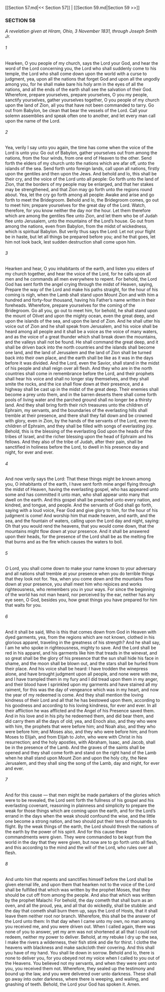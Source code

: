 [[Section 57.md|<< Section 57]]  |  [[Section 59.md|Section 59 >>]]

### SECTION 58

*A revelation given at Hiram, Ohio, 3 November 1831, through Joseph Smith Jr.*

###### 1
Hearken, O you people of my church, says the Lord your God, and hear the word of the Lord concerning you, the Lord who shall suddenly come to his temple, the Lord who shall come down upon the world with a curse to judgment, yea, upon all the nations that forget God and upon all the ungodly among you, for he shall make bare his holy arm in the eyes of all the nations, and all the ends of the earth shall see the salvation of their God. Wherefore, prepare yourselves, prepare yourselves, O you my people, sanctify yourselves, gather yourselves together, O you people of my church upon the land of Zion, all you that have not been commanded to tarry. Go out from Babylon, be clean that bear the vessels of the Lord. Call your solemn assemblies and speak often one to another, and let every man call upon the name of the Lord.

###### 2
Yea, verily I say unto you again, the time has come when the voice of the Lord is unto you: Go out of Babylon, gather yourselves out from among the nations, from the four winds, from one end of Heaven to the other. Send forth the elders of my church unto the nations which are afar off, unto the islands of the sea. Send forth unto foreign lands, call upon all nations, firstly upon the gentiles and then upon the Jews. And behold and lo, this shall be their cry, and the voice of the Lord unto all people: Go forth unto the land of Zion, that the borders of my people may be enlarged, and that her stakes may be strengthened, and that Zion may go forth unto the regions round about. Yea, let the cry go forth among all people: Awake and arise and go forth to meet the Bridegroom. Behold and lo, the Bridegroom comes, go out to meet him; prepare yourselves for the great day of the Lord. Watch, therefore, for you know neither the day nor the hour. Let them therefore which are among the gentiles flee unto Zion, and let them who be of Judah flee unto Jerusalem, unto the mountains of the Lord’s house. Go out from among the nations, even from Babylon, from the midst of wickedness, which is spiritual Babylon. But verily thus says the Lord: Let not your flight be in haste, but let all things be prepared before you; and he that goes, let him not look back, lest sudden destruction shall come upon him.

###### 3
Hearken and hear, O you inhabitants of the earth, and listen you elders of my church together, and hear the voice of the Lord, for he calls upon all men and he commands all men everywhere to repent. For behold, the Lord God has sent forth the angel crying through the midst of Heaven, saying, Prepare the way of the Lord and make his paths straight, for the hour of his coming is nigh, when the Lamb shall stand upon Mount Zion and with him a hundred and forty-four thousand, having his Father’s name written in their foreheads. Wherefore, prepare yourselves for the coming of the Bridegroom. Go all you, go out to meet him, for behold, he shall stand upon the mount of Olivet and upon the mighty ocean, even the great deep, and upon the islands of the sea, and upon the land of Zion. And he shall utter his voice out of Zion and he shall speak from Jerusalem, and his voice shall be heard among all people and it shall be a voice as the voice of many waters, and as the voice of a great thunder which shall break down the mountains, and the valleys shall not be found. He shall command the great deep, and it shall be driven back into the north countries and the islands shall become one land, and the land of Jerusalem and the land of Zion shall be turned back into their own place, and the earth shall be like as it was in the days before it was divided. And the Lord, even the Savior, shall stand in the midst of his people and shall reign over all flesh. And they who are in the north countries shall come in remembrance before the Lord, and their prophets shall hear his voice and shall no longer stay themselves, and they shall smite the rocks, and the ice shall flow down at their presence, and a highway shall be cast up in the midst of the great deep. Their enemies shall become a prey unto them, and in the barren deserts there shall come forth pools of living water and the parched ground shall no longer be a thirsty land. And they shall bring forth their rich treasures unto the children of Ephraim, my servants, and the boundaries of the everlasting hills shall tremble at their presence, and there shall they fall down and be crowned with glory, even in Zion, by the hands of the servants of the Lord, even the children of Ephraim, and they shall be filled with songs of everlasting joy. Behold, this is the blessing of the everlasting God upon the heads of the tribes of Israel, and the richer blessing upon the head of Ephraim and his fellows. And they also of the tribe of Judah, after their pain, shall be sanctified in holiness before the Lord, to dwell in his presence day and night, for ever and ever.

###### 4
And now verily says the Lord: That these things might be known among you, O inhabitants of the earth, I have sent forth mine angel flying through the midst of Heaven, having the everlasting gospel, who has appeared unto some and has committed it unto man, who shall appear unto many that dwell on the earth. And this gospel shall be preached unto every nation, and kindred, and tongue, and people. And the servants of God shall go forth, saying with a loud voice, Fear God and give glory to him, for the hour of his judgment is come! And worship him that made heaven, and earth, and the sea, and the fountain of waters, calling upon the Lord day and night, saying: Oh that you would rend the heavens, that you would come down, that the mountains might flow down at your presence. And it shall be answered upon their heads, for the presence of the Lord shall be as the melting fire that burns and as the fire which causes the waters to boil.

###### 5
O Lord, you shall come down to make your name known to your adversary and all nations shall tremble at your presence when you do terrible things that they look not for. Yea, when you come down and the mountains flow down at your presence, you shall meet him who rejoices and works righteousness, who remembers you in your ways. For since the beginning of the world has not man heard, nor perceived by the ear, neither has any eye seen, O God, besides you, how great things you have prepared for him that waits for you.

###### 6
And it shall be said, Who is this that comes down from God in Heaven with dyed garments, yea, from the regions which are not known, clothed in his glorious apparel, traveling in the greatness of his strength? And he shall say, I am he who spoke in righteousness, mighty to save. And the Lord shall be red in his apparel, and his garments like him that treads in the winevat, and so great shall be the glory of his presence that the sun shall hide his face in shame, and the moon shall be blown out, and the stars shall be hurled from their place. And his voice shall be heard: I have trodden the winepress alone, and have brought judgment upon all people, and none were with me, and I have trampled them in my fury and I did tread upon them in my anger, and their blood have I sprinkled upon my garments and have stained all my raiment, for this was the day of vengeance which was in my heart, and now the year of my redeemed is come. And they shall mention the loving kindness of their Lord and all that he has bestowed upon them, according to his goodness and according to his loving kindness, for ever and ever. In all their affliction he was afflicted and the Angel of his Presence saved them. And in his love and in his pity he redeemed them, and did bear them, and did carry them all the days of old; yea, and Enoch also, and they who were with him, the prophets that were before him; and Noah also, and they who were before him; and Moses also, and they who were before him; and from Moses to Elijah, and from Elijah to John, who were with Christ in his resurrection; and the holy apostles, with Abraham, Isaac, and Jacob, shall be in the presence of the Lamb. And the graves of the saints shall be opened and they shall come forth and stand on the right hand of the Lamb when he shall stand upon Mount Zion and upon the holy city, the New Jerusalem, and they shall sing the song of the Lamb, day and night, for ever and ever.

###### 7
And for this cause — that men might be made partakers of the glories which were to be revealed, the Lord sent forth the fullness of his gospel and his everlasting covenant, reasoning in plainness and simplicity to prepare the weak for those things which are coming upon the earth, and for the Lord’s errand in the days when the weak should confound the wise, and the little one become a strong nation, and two should put their tens of thousands to flight. By the weak things of the earth, the Lord should thresh the nations of the earth by the power of his spirit. And for this cause these commandments were given. They were commanded to be kept from the world in the day that they were given, but now are to go forth unto all flesh, and this according to the mind and the will of the Lord, who rules over all flesh.

###### 8
And unto him that repents and sanctifies himself before the Lord shall be given eternal life, and upon them that hearken not to the voice of the Lord shall be fulfilled that which was written by the prophet Moses, that they should be cut off from among the people. And also that which was written by the prophet Malachi: For behold, the day cometh that shall burn as an oven, and all the proud, yea, and all that do wickedly, shall be stubble: and the day that cometh shall burn them up, says the Lord of Hosts, that it shall leave them neither root nor branch. Wherefore, this shall be the answer of the Lord unto them: In that day when I came unto my own, no man among you received me, and you were driven out. When I called again, there was none of you to answer, yet my arm was not shortened at all that I could not redeem, neither my power to deliver. Behold, at my rebuke I dry up the sea, I make the rivers a wilderness, their fish stink and die for thirst. I clothe the heavens with blackness and make sackcloth their covering. And this shall you have of my hand. You shall lie down in sorrow. Behold and lo, there is none to deliver you, for you obeyed not my voice when I called to you out of the Heavens. You believed not my servants, and when they were sent unto you, you received them not. Wherefore, they sealed up the testimony and bound up the law, and you were delivered over unto darkness. These shall go away into outer darkness, where there is weeping, and wailing, and gnashing of teeth. Behold, the Lord your God has spoken it. Amen.